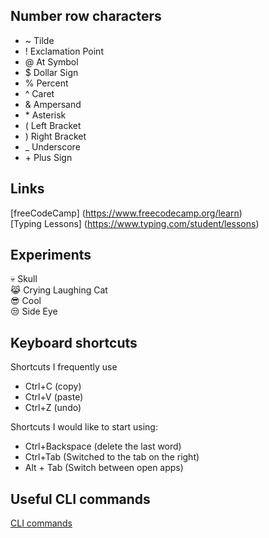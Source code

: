 ## Number row characters
- ~ Tilde
- ! Exclamation Point
- @ At Symbol
- $ Dollar Sign
- % Percent
- ^ Caret
- & Ampersand
- \* Asterisk
- ( Left Bracket
- ) Right Bracket
- _ Underscore
- \+ Plus Sign

## Links
  [freeCodeCamp] (https://www.freecodecamp.org/learn)  
  [Typing Lessons] (https://www.typing.com/student/lessons)

## Experiments  
💀 Skull  
😹 Crying Laughing Cat  
😎 Cool  
😒 Side Eye

## Keyboard shortcuts
Shortcuts I frequently use 
- Ctrl+C (copy)
- Ctrl+V (paste)
- Ctrl+Z (undo)

Shortcuts I would like to start using:
- Ctrl+Backspace (delete the last word)
- Ctrl+Tab (Switched to the tab on the right)
- Alt + Tab (Switch between open apps)

## Useful CLI commands
[CLI commands](docs/cli.md)
